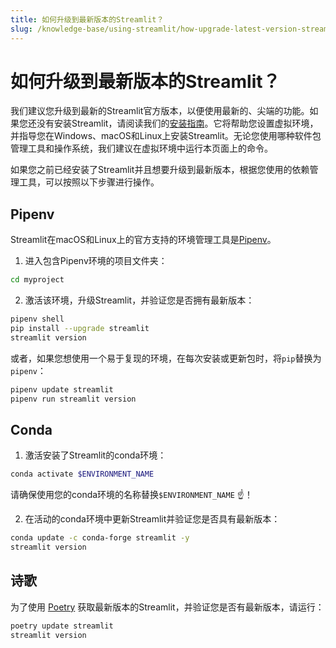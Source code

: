 ```yaml
---
title: 如何升级到最新版本的Streamlit？
slug: /knowledge-base/using-streamlit/how-upgrade-latest-version-streamlit
---
```


# 如何升级到最新版本的Streamlit？

我们建议您升级到最新的Streamlit官方版本，以便使用最新的、尖端的功能。如果您还没有安装Streamlit，请阅读我们的[安装指南](/library/get-started/installation)。它将帮助您设置虚拟环境，并指导您在Windows、macOS和Linux上安装Streamlit。无论您使用哪种软件包管理工具和操作系统，我们建议在虚拟环境中运行本页面上的命令。

如果您之前已经安装了Streamlit并且想要升级到最新版本，根据您使用的依赖管理工具，可以按照以下步骤进行操作。

## Pipenv

Streamlit在macOS和Linux上的官方支持的环境管理工具是[Pipenv](https://pypi.org/project/pipenv/)。

1. 进入包含Pipenv环境的项目文件夹：

```bash
cd myproject
```

2. 激活该环境，升级Streamlit，并验证您是否拥有最新版本：

```bash
pipenv shell
pip install --upgrade streamlit
streamlit version
```

或者，如果您想使用一个易于复现的环境，在每次安装或更新包时，将`pip`替换为`pipenv`：

```bash
pipenv update streamlit
pipenv run streamlit version
```

## Conda

1. 激活安装了Streamlit的conda环境：

```bash
conda activate $ENVIRONMENT_NAME
```

请确保使用您的conda环境的名称替换`$ENVIRONMENT_NAME` ☝️！

2. 在活动的conda环境中更新Streamlit并验证您是否具有最新版本：

```bash
conda update -c conda-forge streamlit -y
streamlit version
```

## 诗歌

为了使用 [Poetry](https://python-poetry.org/) 获取最新版本的Streamlit，并验证您是否有最新版本，请运行：

```bash
poetry update streamlit
streamlit version
```
